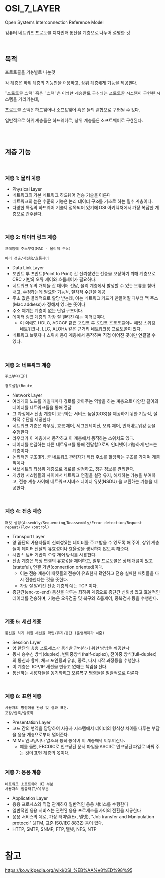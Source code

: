 # OSI_7_LAYER
Open Systems Interconnection Reference Model

컴퓨터 네트워크 프로토콜 디자인과 통신을 계층으로 나누어 설명한 것

<br>

## 목적
프로토콜을 기능별로 나눈것

각 계층은 하위 계층의 기능만을 이용하고, 상위 계층에게 기능을 제공한다.

"프로토콜 스택" 혹은 "스택"은 이러한 계층들로 구성되는 프로토콜 시스템이 구현된 시스템을 가리키는데,

프로토콜 스택은 하드웨어나 소프트웨어 혹은 둘의 혼합으로 구현될 수 있다.

일반적으로 하위 계층들은 하드웨어로, 상위 계층들은 소프트웨어로 구현된다.

<br><br>

## 계층 기능
<br>

### 계층 1: 물리 계층
- Physical Layer
- 네트워크의 기본 네트워크 하드웨어 전송 기술을 이룬다
- 네트워크의 높은 수준의 기능은 논리 데이터 구조를 기초로 하는 필수 계층이다.
- 다양한 특징의 하드웨어 기술이 접목되어 있기에 OSI 아키텍처에서 가장 복잡한 계층으로 간주된다.

<br>

### 계층 2: 데이터 링크 계층
```
프레임에 주소부여(MAC - 물리적 주소)

에러 검출/재전송/흐름제어
```
- Data Link Layer
- 포인트 투 포인트(Point to Point) 간 신뢰성있는 전송을 보장하기 위해 계층으로 CRC 기반의 오류 제어와 흐름제어가 필요하다.
- 네트워크 위의 개체들 간 데이터 전달, 물리 계층에서 발생할 수 있는 오류를 찾아 내고, 수정하는데 필요한 기능적, 절차적 수단을 제공
- 주소 값은 물리적으로 할당 받는데, 이는 네트워크 카드가 만들어질 때부터 맥 주소(Mac address)가 정해져 있다는 뜻이다
- 주소 체계는 계층이 없는 단일 구조이다.
- 데이터 링크 계층의 가장 잘 알려진 예는 이더넷이다.
  - 이 외에도 HDLC, ADCCP 같은 포인트 투 포인트 프로토콜이나 패킷 스위칭 네트워크나, LLC, ALOHA 같은 근거리 네트워크용 프로토콜이 있다.
- 네트워크 브릿지나 스위치 등이 계층에서 동작하며 직접 이어진 곳에만 연결할 수 있다.

<br>

### 계층 3: 네트워크 계층
```
주소부여(IP)

경로설정(Route)
```
- Network Layer
- 여러개의 노드를 거칠때마다 경로를 찾아주는 역할을 하는 계층으로 다양한 길이의 데이터를 네트워크들을 통해 전달
- 그 과정에서 전송 계층이 요구하는 서비스 품질(QOS)을 제공하기 위한 기능적, 절차적 수단을 제공한다
- 네트워크 계층은 라우팅, 흐름 제어, 세그멘테이션, 오류 제어, 인터네트워킹 등을 수행한다
- 라우터가 이 계층에서 동작하고 이 계층에서 동작하는 스위치도 있다.
- 데이터를 연결하는 다른 네트워크를 통해 전달함으로써 인터넷이 가능하게 만드는 계층이다.
- 논리적인 구조(IP), 곧 네트워크 관리자가 직접 주소를 할당하는 구조를 가지며 계층적이다
- 서브네트의 최상위 계층으로 경로를 설정하고, 청구 정보를 관리한다.
- 개방형 시스템들의 사이에서 네트워크 연결을 설정 유지, 해제하는 기능을 부여하고, 전송 계층 사이에 네트워크 서비스 데이터 유닛(NSDU) 을 교환하는 기능을 제공한다.

<br>

### 계층 4: 전송 계층
```
패킷 생성(Assembly/Sequencing/Deassembly/Error detection/Request repeat/Flow control)
```
- Transport Layer
- 양 끝단의 사용자들이 신뢰성있는 데이터를 주고 받을 수 있도록 해 주어, 상위 계층들이 데이터 전달의 유효성이나 효율성을 생각하지 않도록 해준다.
- 시퀀스 넘버 기반의 오류 제어 방식을 사용한다.
- 전송 계층은 특정 연결의 유효성을 제어하고, 일부 프로토콜은 상태 개념이 있고(stateful), 연결 기반(connection oriented)이다.
  - 이는 전송 계층이 패킷들의 전송이 유효한지 확인하고 전송 실패한 패킷들을 다시 전송한다는 것을 뜻한다.
  - 가장 잘 알려진 전송 계층의 예는 TCP 이다.
- 종단간(end-to-end) 통신을 다루는 최하위 계층으로 종단간 신뢰성 있고 효율적인 데이터를 전송하며, 기능은 오류검출 및 복구와 흐름제어, 중복검사 등을 수행한다.

<br>

### 계층 5: 세션 계층
```
통신을 하기 위한 세션을 확립/유지/중단 (운영체제가 해줌)
```
- Session Layer 
- 양 끝단의 응용 프로세스가 통신을 관리하기 위한 방법을 제공한다
- 동시 송수신 방식(duplex), 반이중방식(half-duplex), 전이중 방식(full-duplex) 의 통신과 함께, 체크 포인팅과 유휴, 종료, 다시 시작 과정등을 수행한다.
- 이 계층은 TCP/IP 세션을 만들고 없애는 책임을 진다.
- 통신하는 사용자들을 동기화하고 오류복구 명령들을 일괄적으로 다룬다

<br>

### 계층 6: 표현 계층
```
사용자의 명령어를 완성 및 결과 표현.
포장/압축/암호화
```
- Presentation Layer
- 코드 간의 번역을 담당하여 사용자 시스템에서 데이터의 형식상 차이를 다루는 부담을 응용 계층으로부터 덜어준다.
- MIME 인코딩이나 암호화 등의 동작이 이 계층에서 이루어진다.
  - 예를 들면, EBCDIC로 인코딩된 문서 파일을 ASCII로 인코딩된 파일로 바꿔 주는 것이 표현 계층의 몫이다.
<br><br>

### 계층 7: 응용 계층
```
네트워크 소프트웨어 UI 부분
사용자의 입출력(I/O)부분
```
- Application Layer
- 응용 프로세스와 직접 관계하여 일반적인 응용 서비스를 수행한다
- 일반적인 응용 서비스는 관련된 응용 프로세스들 사이의 전환을 제공한다
- 응용 서비스의 예로, 가상 터미널(Ex, 텔넷), "Job transfer and Manipulation protocol" (JTM, 표준 ISO/IEC 8832) 등이 있다.
- HTTP, SMTP, SNMP, FTP, 텔넷, NFS, NTP
<br><br>

# 참고
https://ko.wikipedia.org/wiki/OSI_%EB%AA%A8%ED%98%95